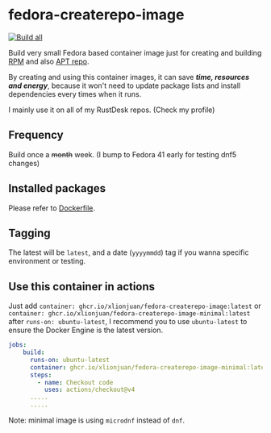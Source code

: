 # fedora-createrepo-image

[![Build all](https://github.com/xlionjuan/fedora-createrepo-image/actions/workflows/build_all.yml/badge.svg)](https://github.com/xlionjuan/fedora-createrepo-image/actions/workflows/build_all.yml)

Build very small Fedora based container image just for creating and building [RPM](https://github.com/xlionjuan/rustdesk-rpm-repo/tree/main/createrepo) and also [APT repo](https://github.com/xlionjuan/apt-repo-action).

By creating and using this container images, it can save ***time, resources and energy***, because it won't need to update package lists and install dependencies every times when it runs.

I mainly use it on all of my RustDesk repos. (Check my profile)

## Frequency

Build once a ~~month~~ week. (I bump to Fedora 41 early for testing dnf5 changes)

## Installed packages

Please refer to [Dockerfile](fe/Dockerfile).

## Tagging
The latest will be `latest`, and a date (`yyyymmdd`) tag if you wanna specific environment or testing.

## Use this container in actions
Just add `container: ghcr.io/xlionjuan/fedora-createrepo-image:latest` or `container: ghcr.io/xlionjuan/fedora-createrepo-image-minimal:latest` after `runs-on: ubuntu-latest`, I recommend you to use `ubuntu-latest` to ensure the Docker Engine is the latest version.

```yml
jobs:
    build:
      runs-on: ubuntu-latest
      container: ghcr.io/xlionjuan/fedora-createrepo-image-minimal:latest
      steps:
        - name: Checkout code
          uses: actions/checkout@v4
      .....
      .....
```

Note: minimal image is using `microdnf` instead of `dnf`.
